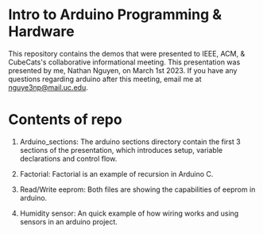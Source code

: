 # Intro to Arduino Programming & Hardware

This repository contains the demos that were presented to IEEE, ACM, & CubeCats's collaborative informational meeting. This presentation was presented by me, Nathan Nguyen, on March 1st 2023. If you have any questions regarding arduino after this meeting, email me at nguye3np@mail.uc.edu.

# Contents of repo
1. Arduino_sections:
  The arduino sections directory contain the first 3 sections of the presentation, which introduces setup, variable           declarations and control flow.
  
2. Factorial: Factorial is an example of recursion in Arduino C.

3. Read/Write eeprom: Both files are showing the capabilities of eeprom in arduino.

4. Humidity sensor: An quick example of how wiring works and using sensors in an arduino project.
